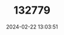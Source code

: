 ---
title: "132779"
category: "Cephalopholis oligosticta"
draft: false
date: 2024-02-22 13:03:51
languages:
  Spanish; Castilian: ["Cherna Del Mar Rojo"]
  French: ["Vieille De La Mer Rouge"]
  English: ["Vermilion Hind"]
---